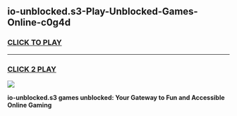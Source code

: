 
## io-unblocked.s3-Play-Unblocked-Games-Online-c0g4d
<h3>
<a href="https://premium76.site?title=io-unblocked.s3&ref=25A">CLICK TO PLAY</a></h3>
<hr>

<h3>
<a href="https://premium76.site?title=io-unblocked.s3&ref=25A">CLICK 2 PLAY</a>
  
</h3>

<a href="https://premium76.site?title=io-unblocked.s3&ref=25A"><img src="https://clearcache.store/games.png"></a>


**io-unblocked.s3 games unblocked: Your Gateway to Fun and Accessible Online Gaming**
